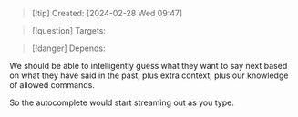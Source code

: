
>[!tip] Created: [2024-02-28 Wed 09:47]

>[!question] Targets: 

>[!danger] Depends: 

We should be able to intelligently guess what they want to say next based on what they have said in the past, plus extra context, plus our knowledge of allowed commands.

So the autocomplete would start streaming out as you type.